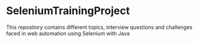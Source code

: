 # SeleniumTrainingProject
This repository contains different topics, interview questions and challenges faced in web automation using Selenium with Java

